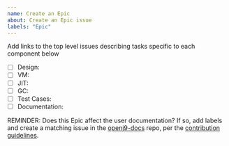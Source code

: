 ```yaml
---
name: Create an Epic
about: Create an Epic issue
labels: "Epic"
---
```


Add links to the top level issues describing tasks specific to each component below

- [ ] Design: 
- [ ] VM: 
- [ ] JIT: 
- [ ] GC:
- [ ] Test Cases:
- [ ] Documentation:

REMINDER: Does this Epic affect the user documentation? If so, add labels and create a matching issue in the [openj9-docs](https://github.com/eclipse-openj9/openj9-docs/issues) repo, per the [contribution guidelines](https://github.com/eclipse-openj9/openj9/blob/master/CONTRIBUTING.md).